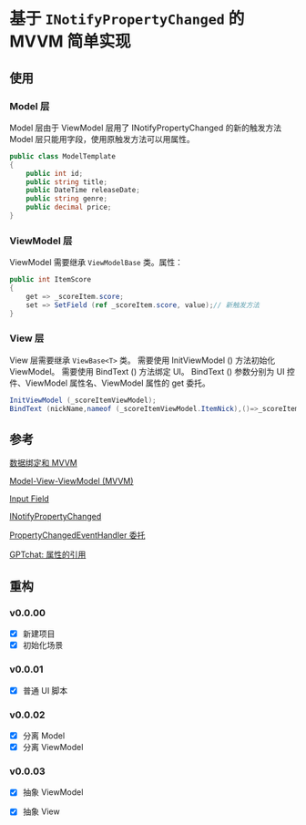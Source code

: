 # 基于 `INotifyPropertyChanged` 的 MVVM 简单实现
## 使用
### Model 层
Model 层由于 ViewModel 层用了 INotifyPropertyChanged 的新的触发方法 Model 层只能用字段，使用原触发方法可以用属性。
```csharp
public class ModelTemplate
{
    public int id;
    public string title;
    public DateTime releaseDate;
    public string genre;
    public decimal price;
}
```
### ViewModel 层
ViewModel 需要继承 `ViewModelBase` 类。属性：
```csharp
public int ItemScore
{
    get => _scoreItem.score;
    set => SetField (ref _scoreItem.score, value);// 新触发方法
}
```
### View 层
View 层需要继承 `ViewBase<T>` 类。
需要使用 InitViewModel () 方法初始化 ViewModel。
需要使用 BindText () 方法绑定 UI。
BindText () 参数分别为 UI 控件、ViewModel 属性名、ViewModel 属性的 get 委托。

```csharp
InitViewModel (_scoreItemViewModel);
BindText (nickName,nameof (_scoreItemViewModel.ItemNick),()=>_scoreItemViewModel.ItemNick);
```

## 参考
[数据绑定和 MVVM](https://learn.microsoft.com/zh-cn/dotnet/maui/xaml/fundamentals/mvvm?view=net-maui-8.0)

[Model-View-ViewModel (MVVM)](https://learn.microsoft.com/en-us/dotnet/architecture/maui/mvvm)

[Input Field](https://docs.unity3d.com/Packages/com.unity.ugui@3.0/manual/script-InputField.html#events)

[INotifyPropertyChanged](https://learn.microsoft.com/zh-cn/dotnet/api/system.componentmodel.inotifypropertychanged?view=netstandard-2.1#events)

[PropertyChangedEventHandler 委托](https://learn.microsoft.com/zh-cn/dotnet/api/system.componentmodel.propertychangedeventhandler?view=netstandard-2.1)

[GPTchat: 属性的引用]()


## 重构
### v0.0.00
- [x] 新建项目
- [x] 初始化场景

### v0.0.01
- [x] 普通 UI 脚本

### v0.0.02
- [x] 分离 Model
- [x] 分离 ViewModel
### v0.0.03
- [x] 抽象 ViewModel 
- [x] 抽象 View 

